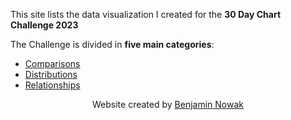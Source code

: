This site lists the data visualization I created for the **30 Day Chart Challenge 2023**

The Challenge is divided in **five main categories**:
- [Comparisons](comparisons.md)
- [Distributions](distributions.md)
- [Relationships](relationships.md)

<center>Website created by <a href="https://twitter.com/BjnNowak">Benjamin Nowak</a></center>
